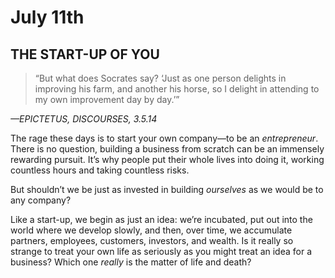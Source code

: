 # July 11th
## THE START-UP OF YOU

> “But what does Socrates say? ‘Just as one person delights in improving his farm, and another his horse, so I delight in attending to my own improvement day by day.’”

*—EPICTETUS, DISCOURSES, 3.5.14*

The rage these days is to start your own company—to be an *entrepreneur*. There is no question, building a business from scratch can be an immensely rewarding pursuit. It’s why people put their whole lives into doing it, working countless hours and taking countless risks.

But shouldn’t we be just as invested in building *ourselves* as we would be to any company?

Like a start-up, we begin as just an idea: we’re incubated, put out into the world where we develop slowly, and then, over time, we accumulate partners, employees, customers, investors, and wealth. Is it really so strange to treat your own life as seriously as you might treat an idea for a business? Which one *really* is the matter of life and death?

